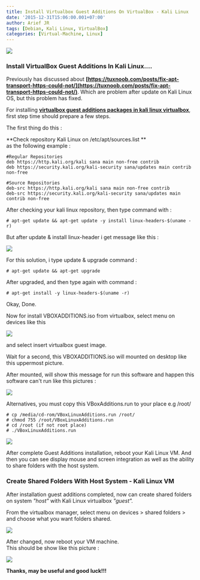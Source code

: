 ```yaml
---
title: Install Virtualbox Guest Additions On VirtualBox - Kali Linux
date: '2015-12-31T15:06:00.001+07:00'
author: Arief JR
tags: [Debian, Kali Linux, VirtualBox]
categories: [Virtual-Machine, Linux]
---
```


![](https://2.bp.blogspot.com/-eMJ5A_XFw1s/VoQimtfwpmI/AAAAAAAACgU/fFYCsSAfhVI/s1600/Screenshot_20151231_012625.png)


### Install VirtualBox Guest Additions In Kali Linux....

Previously has discussed about **[https://tuxnoob.com/posts/fix-apt-transport-https-could-not/](https://tuxnoob.com/posts/fix-apt-transport-https-could-not/)**. Which are problem after update on Kali Linux OS, but this problem has fixed.  

For installing **[virtualbox guest additions packages in kali linux virtualbox](https://tuxnoob.com/posts/install-virtualbox-guest-additions-on/)**, first step time should prepare a few steps.  

The first thing do this :  

**Check repository Kali Linux on /etc/apt/sources.list **  
as the following example :  

```
#Regular Repositories  
deb https://http.kali.org/kali sana main non-free contrib  
deb https://security.kali.org/kali-security sana/updates main contrib non-free  

#Source Repositories  
deb-src https://http.kali.org/kali sana main non-free contrib  
deb-src https://security.kali.org/kali-security sana/updates main contrib non-free
```

After checking your kali linux repository, then type command with :  

```
# apt-get update && apt-get update -y install linux-headers-$(uname -r)
```

But after update & install linux-header i get message like this :  

![](https://1.bp.blogspot.com/-ltd7btovNS8/VoTZC_86LVI/AAAAAAAACgk/k146AUBiBhU/s1600/Screenshot_20151230_194312.png)

For this solution, i type update & upgrade command :  

```
# apt-get update && apt-get upgrade
```

After upgraded, and then type again with command :  

```
# apt-get install -y linux-headers-$(uname -r)
```

Okay, Done.  

Now for install VBOXADDITIONS.iso from virtualbox, select menu on devices like this  


![](https://1.bp.blogspot.com/-9vGLEuZb3nQ/VoTa5c4f89I/AAAAAAAACgw/_3zkAMZe8MY/s1600/Screenshot_20151231_143501.png)

and select insert virtualbox guest image.  

Wait for a second, this VBOXADDITIONS.iso will mounted on desktop like this uppermost picture.  

After mounted, will show this message for run this software and happen this software can't run like this pictures :  

![](https://4.bp.blogspot.com/-mIbzPg5ZdyU/VoTcL00CUTI/AAAAAAAACg8/Y3YG4xRMTBA/s1600/Screenshot_20151231_143829.png)

Alternatives, you must copy this VBoxAdditions.run to your place e.g /root/  

```
# cp /media/cd-rom/VBoxLinuxAdditions.run /root/  
# chmod 755 /root/VBoxLinuxAdditions.run  
# cd /root (if not root place)  
# ./VBoxLinuxAdditions.run
```

![](https://1.bp.blogspot.com/-4DVWnEgRwGI/VoTdzq0AU0I/AAAAAAAAChI/ufIrLH98qxc/s1600/Screenshot_20151230_215635.png)


After complete Guest Additions installation, reboot your Kali Linux VM. And then you can see display mouse and screen integration as well as the ability to share folders with the host system.  

### Create Shared Folders With Host System - Kali Linux VM

After installation guest additions completed, now can create shared folders on system _"host"_ with Kali Linux virtualbox _"guest"._  

From the virtualbox manager, select menu on devices > shared folders > and choose what you want folders shared.  

![](https://3.bp.blogspot.com/-fjkwto1hxbc/VoThQ7if0hI/AAAAAAAAChU/POWsPzi2K9g/s1600/Screenshot_20151231_144450.png)

After changed, now reboot your VM machine.  
This should be show like this picture :  

![](https://4.bp.blogspot.com/-0qzAy14NpNE/VoThjxJAiWI/AAAAAAAAChc/oAIQ6qr_KOk/s1600/Screenshot_20151231_145410.png)
 
  
  
**Thanks, may be useful and good luck!!!**